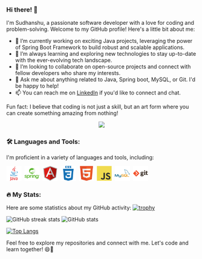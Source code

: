 ### Hi there! 👋

I'm Sudhanshu, a passionate software developer with a love for coding and problem-solving. Welcome to my GitHub profile! Here's a little bit about me:

- 🔭 I’m currently working on exciting Java projects, leveraging the power of Spring Boot Framework to build robust and scalable applications.
- 🌱 I’m always learning and exploring new technologies to stay up-to-date with the ever-evolving tech landscape.
- 👯 I’m looking to collaborate on open-source projects and connect with fellow developers who share my interests.
- 💬 Ask me about anything related to Java, Spring boot, MySQL, or Git. I'd be happy to help!
- 📫 You can reach me on [LinkedIn](http://www.linkedin.com/in/sshekhar152001) if you'd like to connect and chat.

Fun fact: I believe that coding is not just a skill, but an art form where you can create something amazing from nothing!

<div align="center">
  <img src="https://media.giphy.com/media/M9gbBd9nbDrOTu1Mqx/giphy.gif" width="100"/>
</div>

### :hammer_and_wrench: Languages and Tools:

I'm proficient in a variety of languages and tools, including:

<div>
  <img src="https://github.com/devicons/devicon/blob/master/icons/java/java-original-wordmark.svg" title="Java" alt="Java" width="40" height="40"/>&nbsp;
  <img src="https://github.com/devicons/devicon/blob/master/icons/spring/spring-original-wordmark.svg" title="Spring" alt="Spring" width="40" height="40"/>&nbsp;
  <img src="https://github.com/devicons/devicon/blob/master/icons/angularjs/angularjs-original.svg" title="Angular" alt="Angular" width="40" height="40"/>&nbsp;
  <img src="https://github.com/devicons/devicon/blob/master/icons/css3/css3-plain-wordmark.svg" title="CSS3" alt="CSS" width="40" height="40"/>&nbsp;
  <img src="https://github.com/devicons/devicon/blob/master/icons/html5/html5-original.svg" title="HTML5" alt="HTML" width="40" height="40"/>&nbsp;
  <img src="https://github.com/devicons/devicon/blob/master/icons/javascript/javascript-original.svg" title="JavaScript" alt="JavaScript" width="40" height="40"/>&nbsp;
  <img src="https://github.com/devicons/devicon/blob/master/icons/mysql/mysql-original-wordmark.svg" title="MySQL"  alt="MySQL" width="40" height="40"/>&nbsp;
  <img src="https://github.com/devicons/devicon/blob/master/icons/git/git-original-wordmark.svg" title="Git" alt="Git" width="40" height="40"/>
</div>


### :fire: My Stats:

Here are some statistics about my GitHub activity:
[![trophy](https://github-profile-trophy.vercel.app/?username=jain-chinmay&rank=S,AAA,AA,A,B)](https://github.com/ryo-ma/github-profile-trophy)

![GitHub streak stats](https://streak-stats.demolab.com/?user=sudhanshush531&mode=weekly) ![GitHub stats](https://github-readme-stats.vercel.app/api?username=sudhanshush531&show_icons=true&count_private=true)

[![Top Langs](https://github-readme-stats.vercel.app/api/top-langs/?username=sudhanshush531&layout=compact&theme=vision-friendly-dark)](https://github.com/anuraghazra/github-readme-stats)

Feel free to explore my repositories and connect with me. Let's code and learn together! 😄🚀
